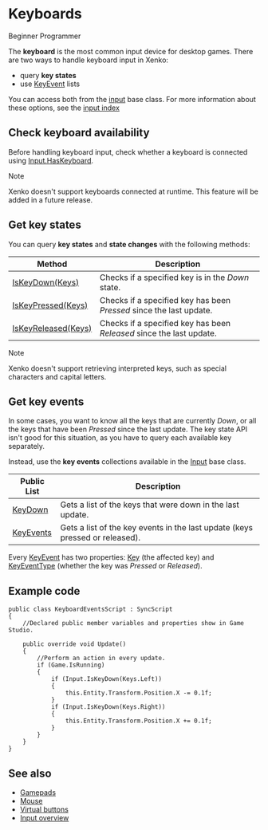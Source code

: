 # Keyboards

<span class="label label-doc-level">Beginner</span>
<span class="label label-doc-audience">Programmer</span>

The **keyboard** is the most common input device for desktop games. There are two ways to handle keyboard input in Xenko:

* query **key states**
* use [KeyEvent](xref:SiliconStudio.Xenko.Input.KeyEvent) lists

You can access both from the [input](xref:SiliconStudio.Xenko.Input.InputManager) base class. For more information about these options, see the [input index](index.md)

## Check keyboard availability

Before handling keyboard input, check whether a keyboard is connected using [Input.HasKeyboard](xref:SiliconStudio.Xenko.Input.InputManager.HasKeyboard).

> [!Note]
> Xenko doesn't support keyboards connected at runtime. This feature will be added in a future release.

## Get key states

You can query **key states** and **state changes** with the following methods:

| Method | Description |
| --- | --- |
| [IsKeyDown(Keys)](xref:SiliconStudio.Xenko.Input.InputManager.IsKeyDown\(SiliconStudio.Xenko.Input.Keys\)) | Checks if a specified key is in the _Down_ state. |
| [IsKeyPressed(Keys)](xref:SiliconStudio.Xenko.Input.InputManager.IsKeyPressed\(SiliconStudio.Xenko.Input.Keys\)) | Checks if a specified key has been _Pressed_ since the last update. |
| [IsKeyReleased(Keys)](xref:SiliconStudio.Xenko.Input.InputManager.IsKeyReleased\(SiliconStudio.Xenko.Input.Keys\)) | Checks if a specified key has been _Released_ since the last update. |

> [!Note] 
> Xenko doesn't support retrieving interpreted keys, such as special characters and capital letters.

## Get key events

In some cases, you want to know all the keys that are currently _Down_, or all the keys that have been _Pressed_ since the last update. The key state API isn't good for this situation, as you have to query each available key separately.

Instead, use the **key events** collections available in the [Input](xref:SiliconStudio.Xenko.Input.InputManager) base class.

| Public List | Description |
| --- | --- |
| [KeyDown](xref:SiliconStudio.Xenko.Input.InputManager.KeyDown) | Gets a list of the keys that were down in the last update. |
| [KeyEvents](xref:SiliconStudio.Xenko.Input.InputManager.KeyEvents) | Gets a list of the key events in the last update (keys pressed or released). |

Every [KeyEvent](xref:SiliconStudio.Xenko.Input.KeyEvent) has two properties: [Key](xref:SiliconStudio.Xenko.Input.KeyEvent.Key) (the affected key) and [KeyEventType](xref:SiliconStudio.Xenko.Input.KeyEvent.Type) (whether the key was _Pressed_ or _Released_).

## Example code

```
public class KeyboardEventsScript : SyncScript
{
	//Declared public member variables and properties show in Game Studio.

	public override void Update()
	{
		//Perform an action in every update.
		if (Game.IsRunning)
		{
			if (Input.IsKeyDown(Keys.Left))
			{
				this.Entity.Transform.Position.X -= 0.1f;
			}
			if (Input.IsKeyDown(Keys.Right))
			{
				this.Entity.Transform.Position.X += 0.1f;
			}
		}
	}
}
```

## See also

* [Gamepads](gamepads.md)
* [Mouse](mouse.md)
* [Virtual buttons](virtual-buttons.md)
* [Input overview](index.md)